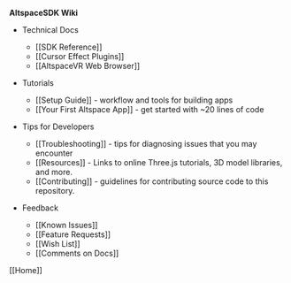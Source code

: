 **AltspaceSDK Wiki**

* Technical Docs
    * [[SDK Reference]]
    * [[Cursor Effect Plugins]]
    * [[AltspaceVR Web Browser]]

* Tutorials
    * [[Setup Guide]] - workflow and tools for building apps
    * [[Your First Altspace App]] - get started with ~20 lines of code

* Tips for Developers
    * [[Troubleshooting]] - tips for diagnosing issues that you may encounter
    * [[Resources]] - Links to online Three.js tutorials, 3D model libraries, and more.
    * [[Contributing]] - guidelines for contributing source code to this repository.

* Feedback
    * [[Known Issues]]
    * [[Feature Requests]] 
    * [[Wish List]]
    * [[Comments on Docs]]

[[Home]]